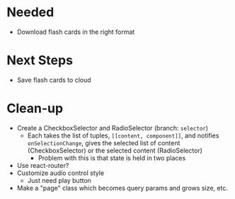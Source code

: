 # Needed

- Download flash cards in the right format

# Next Steps

- Save flash cards to cloud

# Clean-up

- Create a CheckboxSelector and RadioSelector (branch: `selector`)
  - Each takes the list of tuples, `[[content, component]]`, and notifies
    `onSelectionChange`, gives the selected list of content
    (CheckboxSelector) or the selected content (RadioSelector)
    - Problem with this is that state is held in two places
- Use react-router?
- Customize audio control style
  - Just need play button
- Make a "page" class which becomes query params and grows size, etc.
